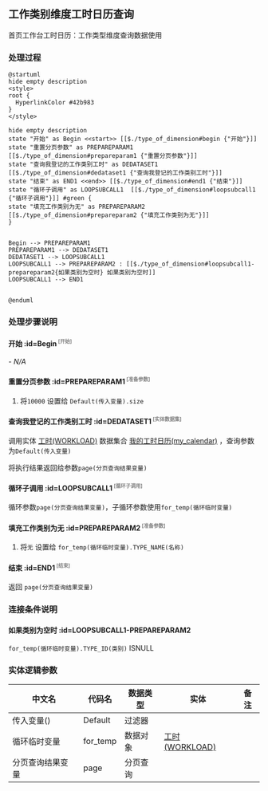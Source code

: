 ## 工作类别维度工时日历查询 <!-- {docsify-ignore-all} -->

   首页工作台工时日历：工作类型维度查询数据使用

### 处理过程

```plantuml
@startuml
hide empty description
<style>
root {
  HyperlinkColor #42b983
}
</style>

hide empty description
state "开始" as Begin <<start>> [[$./type_of_dimension#begin {"开始"}]]
state "重置分页参数" as PREPAREPARAM1  [[$./type_of_dimension#prepareparam1 {"重置分页参数"}]]
state "查询我登记的工作类别工时" as DEDATASET1  [[$./type_of_dimension#dedataset1 {"查询我登记的工作类别工时"}]]
state "结束" as END1 <<end>> [[$./type_of_dimension#end1 {"结束"}]]
state "循环子调用" as LOOPSUBCALL1  [[$./type_of_dimension#loopsubcall1 {"循环子调用"}]] #green {
state "填充工作类别为无" as PREPAREPARAM2  [[$./type_of_dimension#prepareparam2 {"填充工作类别为无"}]]
}


Begin --> PREPAREPARAM1
PREPAREPARAM1 --> DEDATASET1
DEDATASET1 --> LOOPSUBCALL1
LOOPSUBCALL1 --> PREPAREPARAM2 : [[$./type_of_dimension#loopsubcall1-prepareparam2{如果类别为空时} 如果类别为空时]]
LOOPSUBCALL1 --> END1


@enduml
```


### 处理步骤说明

#### 开始 :id=Begin<sup class="footnote-symbol"> <font color=gray size=1>[开始]</font></sup>



*- N/A*
#### 重置分页参数 :id=PREPAREPARAM1<sup class="footnote-symbol"> <font color=gray size=1>[准备参数]</font></sup>



1. 将`10000` 设置给  `Default(传入变量).size`

#### 查询我登记的工作类别工时 :id=DEDATASET1<sup class="footnote-symbol"> <font color=gray size=1>[实体数据集]</font></sup>



调用实体 [工时(WORKLOAD)](module/Base/workload.md) 数据集合 [我的工时日历(my_calendar)](module/Base/workload#数据集合) ，查询参数为`Default(传入变量)`

将执行结果返回给参数`page(分页查询结果变量)`

#### 循环子调用 :id=LOOPSUBCALL1<sup class="footnote-symbol"> <font color=gray size=1>[循环子调用]</font></sup>



循环参数`page(分页查询结果变量)`，子循环参数使用`for_temp(循环临时变量)`
#### 填充工作类别为无 :id=PREPAREPARAM2<sup class="footnote-symbol"> <font color=gray size=1>[准备参数]</font></sup>



1. 将`无` 设置给  `for_temp(循环临时变量).TYPE_NAME(名称)`

#### 结束 :id=END1<sup class="footnote-symbol"> <font color=gray size=1>[结束]</font></sup>



返回 `page(分页查询结果变量)`


### 连接条件说明
#### 如果类别为空时 :id=LOOPSUBCALL1-PREPAREPARAM2

`for_temp(循环临时变量).TYPE_ID(类别)` ISNULL


### 实体逻辑参数

|    中文名   |    代码名    |  数据类型    |  实体   |备注 |
| --------| --------| -------- | -------- | --------   |
|传入变量(<i class="fa fa-check"/></i>)|Default|过滤器|||
|循环临时变量|for_temp|数据对象|[工时(WORKLOAD)](module/Base/workload.md)||
|分页查询结果变量|page|分页查询|||
